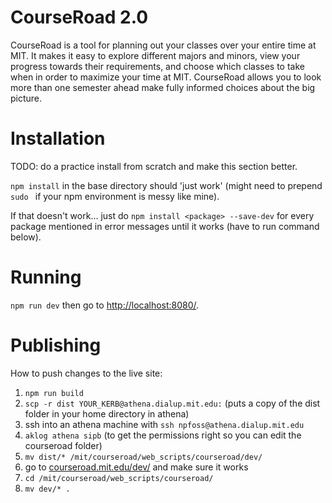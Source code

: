 # CourseRoad 2.0
CourseRoad is a tool for planning out your classes over your entire time at MIT.
It makes it easy to explore different majors and minors,
view your progress towards their requirements,
and choose which classes to take when in order to maximize your time at MIT.
CourseRoad allows you to look more than one semester ahead make fully informed choices about the big picture.

# Installation
TODO: do a practice install from scratch and make this section better.

`npm install` in the base directory should 'just work' (might need to prepend `sudo ` if your npm environment is messy like mine).

If that doesn't work... just do `npm install <package> --save-dev` for every package mentioned in error messages until it works (have to run command below).

# Running
`npm run dev` then go to <http://localhost:8080/>.

# Publishing

How to push changes to the live site:
1. `npm run build`
2. `scp -r dist YOUR_KERB@athena.dialup.mit.edu:` (puts a copy of the dist folder in your home directory in athena)
3. ssh into an athena machine with `ssh npfoss@athena.dialup.mit.edu`
4. `aklog athena sipb` (to get the permissions right so you can edit the courseroad folder)
5. `mv dist/* /mit/courseroad/web_scripts/courseroad/dev/`
6. go to [courseroad.mit.edu/dev/](https://courseroad.mit.edu/dev/) and make sure it works
7. `cd /mit/courseroad/web_scripts/courseroad/`
8. `mv dev/* .`